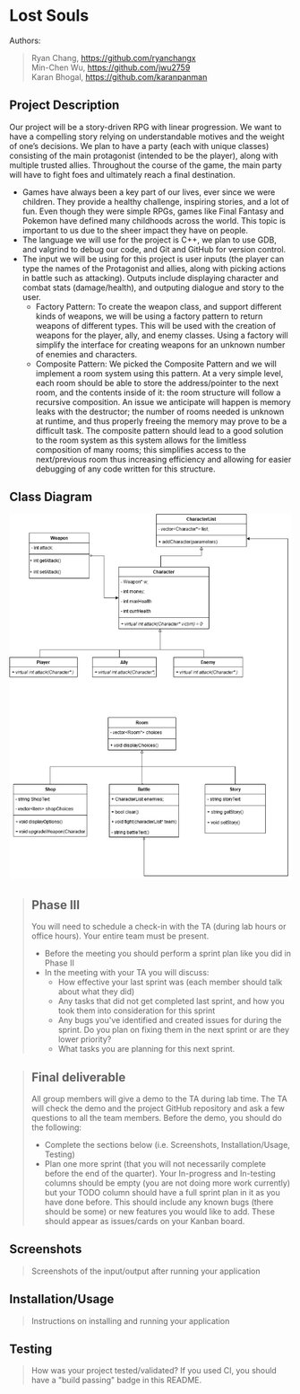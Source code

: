 # Lost Souls
 Authors: <br/>
 > Ryan Chang, https://github.com/ryanchangx <br/>
 > Min-Chen Wu, https://github.com/jwu2759 <br/>
 > Karan Bhogal, https://github.com/karanpanman
 
## Project Description
Our project will be a story-driven RPG with linear progression. We want to have a compelling story relying on understandable motives and the weight of one’s decisions. We plan to have a party (each with unique classes) consisting of the main protagonist (intended to be the player), along with multiple trusted allies. Throughout the course of the game, the main party will have to fight foes and ultimately reach a final destination.
* Games have always been a key part of our lives, ever since we were children. They provide a healthy challenge, inspiring stories, and a lot of fun. Even though they were simple RPGs, games like Final Fantasy and Pokemon have defined many childhoods across the world. This topic is important to us due to the sheer impact they have on people.
* The language we will use for the project is C++, we plan to use GDB, and valgrind to debug our code, and Git and GitHub for version control. 
* The input we will be using for this project is user inputs (the player can type the names of the Protagonist and allies, along with picking actions in battle such as attacking). Outputs include displaying character and combat stats (damage/health), and outputing dialogue and story to the user.
  * Factory Pattern: To create the weapon class, and support different kinds of weapons, we will be using a factory pattern to return weapons of different types. This will be used with the creation of weapons for the player, ally, and enemy classes. Using a factory will simplify the interface for creating weapons for an unknown number of enemies and characters.
  * Composite Pattern: We picked the Composite Pattern and we will implement a room system using this pattern. At a very simple level, each room should be able to store the address/pointer to the next room, and the contents inside of it: the room structure will follow a recursive composition. An issue we anticipate will happen is memory leaks with the destructor; the number of rooms needed is unknown at runtime, and thus properly freeing the memory may prove to be a difficult task. The composite pattern should lead to a good solution to the room system as this system allows for the limitless composition of many rooms; this simplifies access to the next/previous room thus increasing efficiency and allowing for easier debugging of any code written for this structure. 
<!--
 > ## Phase II
 > In addition to completing the "Class Diagram" section below, you will need to 
 > * Set up your GitHub project board as a Kanban board for the project. It should have columns that map roughly to 
 >   * Backlog, TODO, In progress, In testing, Done
 >   * You can change these or add more if you'd like, but we should be able to identify at least these.
 > * There is no requirement for automation in the project board but feel free to explore those options.
 > * Create an "Epic" (note) for each feature and each design pattern and assign them to the appropriate team member. Place these in the `Backlog` column
 > * Complete your first *sprint planning* meeting to plan out the next 7 days of work.
 >   * Create smaller development tasks as issues and assign them to team members. Place these in the `Backlog` column.
 >   * These cards should represent roughly 7 days worth of development time for your team, taking you until your first meeting with the TA
-->
## Class Diagram
<!--
 > Include a class diagram(s) for each design pattern and a description of the diagram(s). Your class diagram(s) should include all the main classes you plan for the project. This should be in sufficient detail that another group could pick up the project this point and successfully complete it. Use proper OMT notation (as discussed in the course slides). You may combine multiple design patterns into one diagram if you'd like, but it needs to be clear which portion of the diagram represents which design pattern (either in the diagram or in the description). 
-->
![OMT Diagram](diagram_project.png)
 
 > ## Phase III
 > You will need to schedule a check-in with the TA (during lab hours or office hours). Your entire team must be present. 
 > * Before the meeting you should perform a sprint plan like you did in Phase II
 > * In the meeting with your TA you will discuss: 
 >   - How effective your last sprint was (each member should talk about what they did)
 >   - Any tasks that did not get completed last sprint, and how you took them into consideration for this sprint
 >   - Any bugs you've identified and created issues for during the sprint. Do you plan on fixing them in the next sprint or are they lower priority?
 >   - What tasks you are planning for this next sprint.

 > ## Final deliverable
 > All group members will give a demo to the TA during lab time. The TA will check the demo and the project GitHub repository and ask a few questions to all the team members. 
 > Before the demo, you should do the following:
 > * Complete the sections below (i.e. Screenshots, Installation/Usage, Testing)
 > * Plan one more sprint (that you will not necessarily complete before the end of the quarter). Your In-progress and In-testing columns should be empty (you are not doing more work currently) but your TODO column should have a full sprint plan in it as you have done before. This should include any known bugs (there should be some) or new features you would like to add. These should appear as issues/cards on your Kanban board. 
 
 ## Screenshots
 > Screenshots of the input/output after running your application
 ## Installation/Usage
 > Instructions on installing and running your application
 ## Testing
 > How was your project tested/validated? If you used CI, you should have a "build passing" badge in this README.
 
